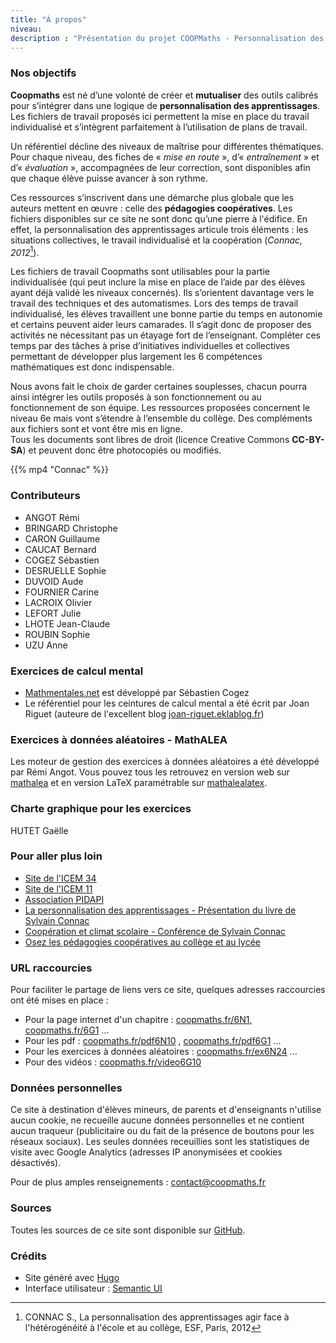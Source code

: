 ```yaml
---
title: "À propos"
niveau:
description : "Présentation du projet COOPMaths - Personnalisation des apprentissages - Pédagogie Freinet au collège en mathématiques"
---
```


### Nos objectifs

**Coopmaths** est né d’une volonté de créer et **mutualiser** des outils calibrés pour s’intégrer dans une logique de **personnalisation des apprentissages**.
Les fichiers de travail proposés ici permettent la mise en place du travail individualisé et s’intègrent parfaitement à l’utilisation de plans de travail. 

Un référentiel décline des niveaux de maîtrise pour différentes thématiques. Pour chaque niveau, des fiches de « _mise en route_ », d’« _entraînement_ » et d’« _évaluation_ », accompagnées de leur correction, sont disponibles afin que chaque élève puisse avancer à son rythme.


Ces ressources s’inscrivent dans une démarche plus globale que les auteurs mettent en œuvre : celle des **pédagogies coopératives**. Les fichiers disponibles sur ce site ne sont donc qu’une pierre à l'édifice. En effet, la personnalisation des apprentissages articule trois éléments : les situations collectives, le travail individualisé et la coopération (_Connac, 2012_[^1]). 

Les fichiers de travail Coopmaths sont utilisables pour la partie individualisée (qui peut inclure la mise en place de l’aide par des élèves ayant déjà validé les niveaux concernés). Ils s’orientent davantage vers le travail des techniques et des automatismes. Lors des temps de travail individualisé, les élèves travaillent une bonne partie du temps en autonomie et certains peuvent aider leurs camarades. Il s’agit donc de proposer des activités ne nécessitant pas un étayage fort de l’enseignant. Compléter ces temps par des tâches à prise d’initiatives individuelles et collectives permettant de développer plus largement les 6 compétences mathématiques est donc indispensable.

Nous avons fait le choix de garder certaines souplesses, chacun pourra ainsi intégrer les outils proposés à son fonctionnement ou au fonctionnement de son équipe.
Les ressources proposées concernent le niveau 6e mais vont s’étendre à l’ensemble du collège. Des compléments aux fichiers sont et vont être mis en ligne.  
Tous les documents sont libres de droit (licence Creative Commons **CC-BY-SA**) et peuvent donc être photocopiés ou modifiés. 

[^1]: CONNAC S., La personnalisation des apprentissages agir face à l'hétérogénéité à l'école et au collège, ESF, Paris, 2012

{{% mp4 "Connac" %}}


### Contributeurs 

- ANGOT Rémi
- BRINGARD Christophe
- CARON Guillaume
- CAUCAT Bernard
- COGEZ Sébastien
- DESRUELLE Sophie
- DUVOID Aude
- FOURNIER Carine
- LACROIX Olivier
- LEFORT Julie
- LHOTE Jean-Claude
- ROUBIN Sophie
- UZU Anne

### Exercices de calcul mental

- [Mathmentales.net](http://mathsmentales.net) est développé par Sébastien Cogez
- Le référentiel pour les ceintures de calcul mental a été écrit par Joan Riguet (auteure de l'excellent blog [joan-riguet.eklablog.fr](http://joan-riguet.eklablog.fr))

### Exercices à données aléatoires - MathALEA

Les moteur de gestion des exercices à données aléatoires a été développé par Rémi Angot. Vous pouvez tous les retrouvez en version web sur [mathalea](../mathalea.html) et en version LaTeX paramétrable sur [mathalealatex](../mathalealatex.html).

### Charte graphique pour les exercices

HUTET Gaëlle


### Pour aller plus loin

- [Site de l'ICEM 34](http://www.icem34.fr)
- [Site de l'ICEM 11](http://icem11.edublogs.org)
- [Association PIDAPI](https://www.pidapi-asso.fr)
- [La personnalisation des apprentissages - Présentation du livre de Sylvain Connac](http://www.cahiers-pedagogiques.com/La-personnalisation-des-apprentissages-Agir-face-a-l-heterogeneite-a-l-ecole-et-au-college)
- [Coopération et climat scolaire - Conférence de Sylvain Connac](https://www.youtube.com/playlist?list=PLs1m5T3nd3RH82-tzBPfFOe3ewWNYfp94)
- [Osez les pédagogies coopératives au collège et au lycée](http://librairie.cahiers-pedagogiques.com/ouvrage/803-osez-les-pedagogies-cooperatives-au-college-et-au-lycee.html)

### URL raccourcies

Pour faciliter le partage de liens vers ce site, quelques adresses raccourcies ont été mises en place : 

- Pour la page internet d'un chapitre : [coopmaths.fr/6N1](https://coopmaths.fr/6N1), [coopmaths.fr/6G1](https://coopmaths.fr/6G1) ...
- Pour les pdf : [coopmaths.fr/pdf6N10](https://coopmaths.fr/pdf6N10) , [coopmaths.fr/pdf6G1](https://coopmaths.fr/pdf6G1) ...
- Pour les exercices à données aléatoires : [coopmaths.fr/ex6N24](https://coopmaths.fr/ex6N24) ...
- Pour des vidéos : [coopmaths.fr/video6G10](https://coopmaths.fr/video6G10)

### Données personnelles

Ce site à destination d'élèves mineurs, de parents et d'enseignants n'utilise aucun cookie, ne recueille aucune données personnelles et ne contient aucun traqueur (publicitaire ou du fait de la présence de boutons pour les réseaux sociaux). Les seules données receuillies sont les statistiques de visite avec Google Analytics (adresses IP anonymisées et cookies désactivés).

Pour de plus amples renseignements : [contact@coopmaths.fr](mailto:contact@coopmaths.fr)

### Sources

Toutes les sources de ce site sont disponible sur [GitHub](https://github.com/remiangot/Coopmaths).


### Crédits

- Site généré avec [Hugo](https://gohugo.io)
- Interface utilisateur : [Semantic UI](https://semantic-ui.com)